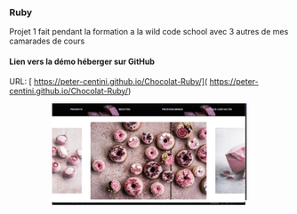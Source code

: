 ### Ruby
Projet 1 fait pendant la formation a la wild code school
avec 3 autres de mes camarades de cours

#### Lien vers la démo héberger sur GitHub

URL: [ https://peter-centini.github.io/Chocolat-Ruby/]( https://peter-centini.github.io/Chocolat-Ruby/)


<p align="center">
<img src="https://github.com/peter-centini/Chocolat-Ruby/blob/main/Ruby-screen.png" width="350" title="project img">
</p>

